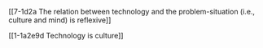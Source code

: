 [[7-1d2a The relation between technology and the problem-situation (i.e., culture and mind) is reflexive]]

[[1-1a2e9d Technology is culture]]